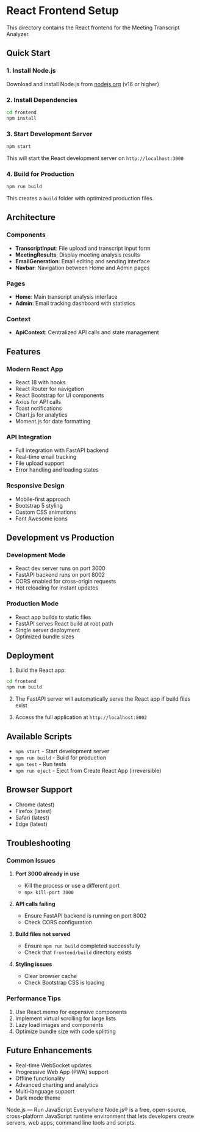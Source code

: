 # React Frontend Setup
 
This directory contains the React frontend for the Meeting Transcript Analyzer.
 
## Quick Start
 
### 1. Install Node.js
Download and install Node.js from [nodejs.org](https://nodejs.org/) (v16 or higher)
 
### 2. Install Dependencies
```bash
cd frontend
npm install
```
 
### 3. Start Development Server
```bash
npm start
```
 
This will start the React development server on `http://localhost:3000`
 
### 4. Build for Production
```bash
npm run build
```
 
This creates a `build` folder with optimized production files.
 
## Architecture
 
### Components
- **TranscriptInput**: File upload and transcript input form
- **MeetingResults**: Display meeting analysis results
- **EmailGeneration**: Email editing and sending interface
- **Navbar**: Navigation between Home and Admin pages
 
### Pages
- **Home**: Main transcript analysis interface
- **Admin**: Email tracking dashboard with statistics
 
### Context
- **ApiContext**: Centralized API calls and state management
 
## Features
 
### Modern React App
- React 18 with hooks
- React Router for navigation
- React Bootstrap for UI components
- Axios for API calls
- Toast notifications
- Chart.js for analytics
- Moment.js for date formatting
 
### API Integration
- Full integration with FastAPI backend
- Real-time email tracking
- File upload support
- Error handling and loading states
 
### Responsive Design
- Mobile-first approach
- Bootstrap 5 styling
- Custom CSS animations
- Font Awesome icons
 
## Development vs Production
 
### Development Mode
- React dev server runs on port 3000
- FastAPI backend runs on port 8002
- CORS enabled for cross-origin requests
- Hot reloading for instant updates
 
### Production Mode
- React app builds to static files
- FastAPI serves React build at root path
- Single server deployment
- Optimized bundle sizes
 
## Deployment
 
1. Build the React app:
```bash
cd frontend
npm run build
```
 
2. The FastAPI server will automatically serve the React app if build files exist
 
3. Access the full application at `http://localhost:8002`
 
## Available Scripts
 
- `npm start` - Start development server
- `npm run build` - Build for production
- `npm test` - Run tests
- `npm run eject` - Eject from Create React App (irreversible)
 
## Browser Support
 
- Chrome (latest)
- Firefox (latest)
- Safari (latest)
- Edge (latest)
 
## Troubleshooting
 
### Common Issues
 
1. **Port 3000 already in use**
   - Kill the process or use a different port
   - `npx kill-port 3000`
 
2. **API calls failing**
   - Ensure FastAPI backend is running on port 8002
   - Check CORS configuration
 
3. **Build files not served**
   - Ensure `npm run build` completed successfully
   - Check that `frontend/build` directory exists
 
4. **Styling issues**
   - Clear browser cache
   - Check Bootstrap CSS is loading
 
### Performance Tips
 
1. Use React.memo for expensive components
2. Implement virtual scrolling for large lists
3. Lazy load images and components
4. Optimize bundle size with code splitting
 
## Future Enhancements
 
- Real-time WebSocket updates
- Progressive Web App (PWA) support
- Offline functionality
- Advanced charting and analytics
- Multi-language support
- Dark mode theme
 
Node.js — Run JavaScript Everywhere
Node.js® is a free, open-source, cross-platform JavaScript runtime environment that lets developers create servers, web apps, command line tools and scripts.
 